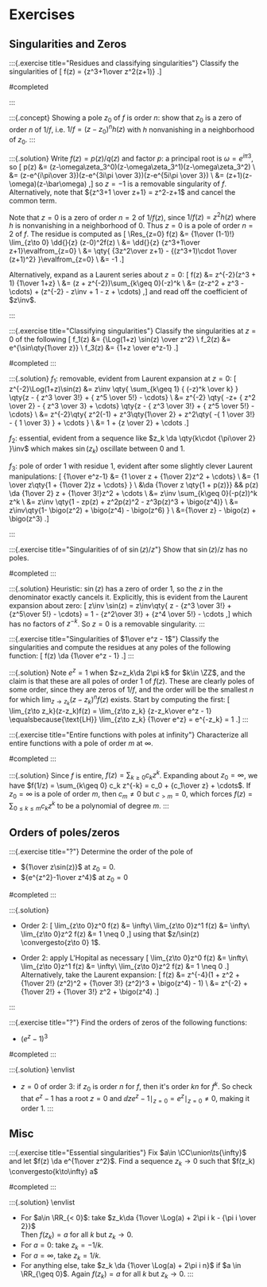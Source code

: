 # Exercises

## Singularities and Zeros

:::{.exercise title="Residues and classifying singularities"}
Classify the singularities of 
\[
f(z) = {z^3+1\over z^2(z+1)}
.\]

#completed

:::

:::{.concept}
Showing a pole $z_0$ of $f$ is order $n$: show that $z_0$ is a zero of order $n$ of $1/f$, i.e. $1/f = (z-z_0)^nh(z)$ with $h$ nonvanishing in a neighborhood of $z_0$.
:::

:::{.solution}
Write $f(z) = p(z)/q(z)$ and factor $p$: a principal root is $\omega = e^{i\pi 3}$, so 
\[
p(z) 
&= (z-\omega\zeta_3^0)(z-\omega\zeta_3^1)(z-\omega\zeta_3^2) \\
&= (z-e^{i\pi\over 3})(z-e^{3i\pi \over 3})(z-e^{5i\pi \over 3}) \\
&= (z+1)(z-\omega)(z-\bar\omega)
,\]
so $z=-1$ is a removable singularity of $f$.
Alternatively, note that ${z^3+1 \over z+1} = z^2-z+1$ and cancel the common term.

Note that $z=0$ is a zero of order $n=2$ of $1/f(z)$, since $1/f(z) = z^2h(z)$ where $h$ is nonvanishing in a neighborhood of $0$.
Thus $z=0$ is a pole of order $n=2$ of $f$.
The residue is computed as
\[
\Res_{z=0} f(z) 
&= {1\over (1-1)!} \lim_{z\to 0} \dd{}{z} (z-0)^2f(z) \\
&= \dd{}{z} {z^3+1\over z+1}\evalfrom_{z=0} \\
&= \qty{ {3z^2\over z+1} - {(z^3+1)\cdot 1\over (z+1)^2} }\evalfrom_{z=0} \\
&= -1
.\]

Alternatively, expand as a Laurent series about $z=0$:
\[
f(z) 
&= z^{-2}(z^3 + 1) {1\over 1+z} \\
&= (z + z^{-2})\sum_{k\geq 0}(-z)^k \\
&= (z-z^2 + z^3 - \cdots) + (z^{-2} - z\inv + 1 - z + \cdots)
,\]
and read off the coefficient of $z\inv$.

:::

:::{.exercise title="Classifying singularities"}
Classify the singularities at $z=0$ of the following
\[
f_1(z) &= {\Log(1+z) \sin(z) \over z^2} \\
f_2(z) &= e^{\sin\qty{1\over z}} \\
f_3(z) &= {1+z \over e^z-1}
.\]

#completed
:::

:::{.solution}
$f_1$: removable, evident from Laurent expansion at $z=0$:
\[
z^{-2}\Log(1+z)\sin(z) 
&= z\inv \qty{ \sum_{k\geq 1} { (-z)^k \over k} }
\qty{z - { z^3 \over 3!} + { z^5 \over 5!} - \cdots} \\
&= z^{-2}
\qty{ -z+ { z^2 \over 2}  - { z^3 \over 3} + \cdots}
\qty{z - { z^3 \over 3!} + { z^5 \over 5!} - \cdots} \\
&= z^{-2}\qty{ z^2(-1) + z^3\qty{1\over 2} + z^2\qty{ -{ 1 \over 3!} - { 1 \over 3} } + \cdots } \\
&= 1 + {z \over 2} + \cdots
.\]

$f_2$: essential, evident from a sequence like $z_k \da \qty{k\cdot {\pi\over 2} }\inv$ which makes $\sin(z_k)$ oscillate between 0 and 1.

$f_3$: pole of order 1 with residue 1, evident after some slightly clever Laurent manipulations:
\[
{1\over e^z-1} 
&= {1 \over z + {1\over 2}z^2 + \cdots} \\
&= {1 \over z\qty{1 + {1\over 2}z + \cdots} } \\
&\da {1\over z \qty{1 + p(z)}} && p(z) \da {1\over 2} z + {1\over 3!}z^2 + \cdots \\
&= z\inv \sum_{k\geq 0}(-p(z))^k z^k \\
&= z\inv \qty{1 - zp(z) + z^2p(z)^2 - z^3p(z)^3 + \bigo(z^4)} \\
&= z\inv\qty{1- \bigo(z^2) + \bigo(z^4) - \bigo(z^6) } \\
&={1\over z} - \bigo(z) + \bigo(z^3)
.\]

:::

:::{.exercise title="Singularities of of $\sin(z)/z$"}
Show that $\sin(z)/z$ has no poles.

#completed
:::

:::{.solution}
Heuristic: $\sin(z)$ has a zero of order 1, so the $z$ in the denominator exactly cancels it.
Explicitly, this is evident from the Laurent expansion about zero:
\[
z\inv \sin(z) = z\inv\qty{ z - {z^3 \over 3!} + {z^5\over 5!} - \cdots} = 1 - {z^2\over 3!} + {z^4 \over 5!} - \cdots
,\]
which has no factors of $z^{-k}$.
So $z=0$ is a removable singularity.
:::

:::{.exercise title="Singularities of $1\over e^z - 1$"}
Classify the singularities and compute the residues at any poles of the following function:
\[
f(z) \da {1\over e^z - 1}
.\]
:::

:::{.solution}
Note $e^z = 1$ when $z=z_k\da 2\pi k$ for $k\in \ZZ$, and the claim is that these are all poles of order 1 of $f(z)$.
These are clearly poles of some order, since they are zeros of $1/f$, and the order will be the smallest $n$ for which $\lim_{z\to z_k}(z-z_k)^n f(z)$ exists.
Start by computing the first:
\[
\lim_{z\to z_k}(z-z_k)f(z) = \lim_{z\to z_k} {z-z_k\over e^z - 1} \equalsbecause{\text{LH}} \lim_{z\to z_k} {1\over e^z} = e^{-z_k} = 1
.\]
:::


:::{.exercise title="Entire functions with poles at infinity"}
Characterize all entire functions with a pole of order $m$ at $\infty$.

#completed
:::

:::{.solution}
Since $f$ is entire, $f(z) = \sum_{k\geq 0 } c_k z^k$.
Expanding about $z_0=\infty$, we have $f(1/z) = \sum_{k\geq 0} c_k z^{-k} = c_0 + {c_1\over z} + \cdots$.
If $z_0=\infty$ is a pole of order $m$, then $c_m\neq 0$ but $c_{>m} = 0$, which forces $f(z) = \sum_{0\leq k \leq m} c_k z^k$ to be a polynomial of degree $m$.
:::

## Orders of poles/zeros

:::{.exercise title="?"}
Determine the order of the pole of 

- ${1\over z\sin(z)}$ at $z_0 = 0$.
- ${e^{z^2}-1\over z^4}$ at $z_0=0$

#completed
:::

:::{.solution}
- Order 2:
\[
\lim_{z\to 0}z^0 f(z) &= \infty\\
\lim_{z\to 0}z^1 f(z) &= \infty\\
\lim_{z\to 0}z^2 f(z) &= 1 \neq 0 
,\]
using that $z/\sin(z) \convergesto{z\to 0} 1$.

- Order 2: apply L'Hopital as necessary
\[
\lim_{z\to 0}z^0 f(z) &= \infty\\
\lim_{z\to 0}z^1 f(z) &= \infty\\
\lim_{z\to 0}z^2 f(z) &= 1 \neq 0 
.\]
  Alternatively, take the Laurent expansion:
  \[
  f(z) 
  &= z^{-4}(1 + z^2 + {1\over 2!} (z^2)^2 + {1\over 3!} (z^2)^3 + \bigo(z^4) - 1) \\
  &= z^{-2} + {1\over 2!} + {1\over 3!} z^2 + \bigo(z^4)
  .\]

:::

:::{.exercise title="?"}
Find the orders of zeros of the following functions:

- $(e^z-1)^3$

#completed
:::

:::{.solution}
\envlist

- $z=0$ of order 3: if $z_0$ is order $n$ for $f$, then it's order $kn$ for $f^k$.
  So check that $e^z-1$ has a root $z=0$ and $\dd{}{z}e^z-1\mid_{z=0} = e^z\mid_{z=0}\neq 0$, making it order 1.
:::

## Misc

:::{.exercise title="Essential singularities"}
Fix $a\in \CC\union\ts{\infty}$ and let $f(z) \da e^{1\over z^2}$.
Find a sequence $z_k\to 0$ such that $f(z_k) \convergesto{k\to\infty} a$

#completed
:::

:::{.solution}
\envlist

- For $a\in \RR_{< 0}$: take $z_k\da {1\over \Log(a) + 2\pi i k - {\pi i \over 2}}$  
  Then $f(z_k) = a$ for all $k$ but $z_k\to 0$.
- For $a=0$: take $z_k = -1/k$.
- For $a=\infty$, take $z_k = 1/k$.
- For anything else, take $z_k \da {1\over \Log(a) + 2\pi i n}$ if $a \in \RR_{\geq 0}$.
  Again $f(z_k) = a$ for all $k$ but $z_k\to 0$.
:::

